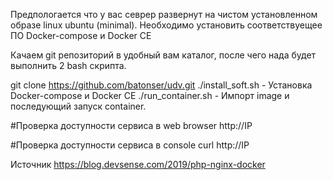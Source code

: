 Предпологается что у вас севрер развернут на чистом установленном образе linux ubuntu (minimal).
Необходимо установить соответствуещее ПО Docker-compose и Docker CE

Качаем git репозиторий в удобный вам каталог, после чего нада будет выполнить 2 bash скрипта.

git clone https://github.com/batonser/udv.git
./install_soft.sh  - Установка Docker-compose и Docker CE
./run_container.sh  - Импорт image и последующий запуск container.

#Проверка доступности сервиса в web browser
http://IP 

#Проверка доступности сервиса в console
curl http://IP

Источник https://blog.devsense.com/2019/php-nginx-docker
